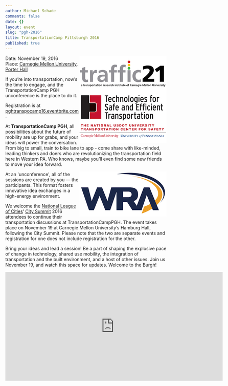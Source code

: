 ```yaml
---
author: Michael Schade
comments: false
date: {}
layout: event
slug: "pgh-2016"
title: TransportationCamp Pittsburgh 2016
published: true
---
```

<img src="t21.jpg" style="float:right;width:272px;height:272px;">Date: November 19, 2016<br>
Place: [Carnegie Mellon University](http://www.cmu.edu/), [Porter Hall](http://www.myatlascms.com/map/index.php?id=192#!s/key=Porter%20Hall?m/72750)

If you’re into transportation, now’s the time to engage, and the TransportationCamp PGH unconference is the place to do it.

Registration is at [pghtranspocamp16.eventbrite.com](http://pghtranspocamp16.eventbrite.com/).

At **TransportationCamp PGH**, all possibilities about the future of mobility are up for grabs, and your ideas will power the conversation. From big to small, train to bike lane to app - come share with like-minded, leading thinkers and doers who are revolutionizing the transportation field here in Western PA. Who knows, maybe you’ll even find some new friends to move your idea forward.

<a href="https://www.wrallp.com/"><img src="wra.png" style="float:right;width:272px;height:140px;"></a>At an 'unconference', all of the sessions are created by you — the participants. This format fosters innovative idea exchanges in a high-energy environment.

We welcome the [National League of Cities](http://www.nlc.org/)’ [City Summit](http://citysummit.nlc.org/) 2016 attendees to continue their transportation discussions at TransportationCampPGH. The event takes place on November 19 at Carnegie Mellon University’s Hamburg Hall, following the City Summit. Please note that the two are separate events and registration for one does not include registration for the other.

Bring your ideas and lead a session! Be a part of shaping the explosive pace of change in technology, shared use mobility, the integration of transportation and the built environment, and a host of other issues. Join us November 19, and watch this space for updates. Welcome to the Burgh!

<iframe src="https://www.google.com/maps/embed?pb=!1m16!1m12!1m3!1d3036.4762200321534!2d-79.94707243460327!3d40.44259562936226!2m3!1f0!2f0!3f0!3m2!1i1024!2i768!4f13.1!2m1!1sporter+hall+carnegie+mellon!5e0!3m2!1sen!2sus!4v1471321519621" width="680" height="340" frameborder="0" style="border:0" allowfullscreen></iframe>
